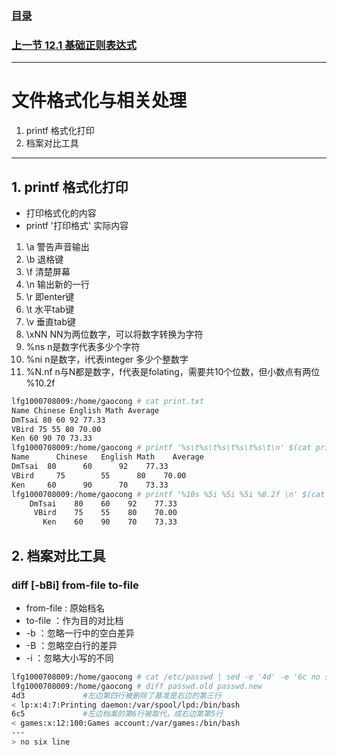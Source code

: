 ### [目录](https://github.com/Letitmiss/Linux-learning/blob/master/README.md)
### [上一节 12.1 基础正则表达式 ](https://github.com/Letitmiss/Linux-learning/blob/master/blog/12.1regular.md)
----
# 文件格式化与相关处理
1. printf 格式化打印
2. 档案对比工具

----
## 1. printf 格式化打印
* 打印格式化的内容
* printf '打印格式' 实际内容
1. \a 警告声音输出
2. \b 退格键
3. \f 清楚屏幕
4. \n 输出新的一行
5. \r 即enter键
6. \t 水平tab键
7. \v 垂直tab键
8. \xNN NN为两位数字，可以将数字转换为字符
9. %ns n是数字代表多少个字符
10. %ni n是数字，i代表integer 多少个整数字
11. %N.nf n与N都是数字，f代表是folating，需要共10个位数，但小数点有两位 %10.2f
```bash
lfg1000708009:/home/gaocong # cat print.txt 
Name Chinese English Math Average 
DmTsai 80 60 92 77.33 
VBird 75 55 80 70.00 
Ken 60 90 70 73.33
lfg1000708009:/home/gaocong # printf '%s\t%s\t%s\t%s\t%s\t\n' $(cat print.txt)
Name	  Chinese	English	Math	Average	
DmTsai	80	    60	    92	  77.33	
VBird	  75	    55	    80	  70.00	
Ken	    60	    90	    70	  73.33
lfg1000708009:/home/gaocong # printf '%10s %5i %5i %5i %8.2f \n' $(cat print.txt | grep -v 'Name') 
    DmTsai    80    60    92    77.33 
     VBird    75    55    80    70.00 
       Ken    60    90    70    73.33 
```

## 2. 档案对比工具

### diff [-bBi] from-file to-file
* from-file : 原始档名
* to-file ：作为目的对比档
* -b ：忽略一行中的空白差异
* -B ：忽略空白行的差异
* -i ：忽略大小写的不同
```bash
lfg1000708009:/home/gaocong # cat /etc/passwd | sed -e '4d' -e '6c no six line' >passwd.new 
lfg1000708009:/home/gaocong # diff passwd.old passwd.new 
4d3             #左边第四行被删除了基准是右边的第三行
< lp:x:4:7:Printing daemon:/var/spool/lpd:/bin/bash
6c5             #左边档案的第6行被取代，成右边第第5行
< games:x:12:100:Games account:/var/games:/bin/bash
---
> no six line
```


